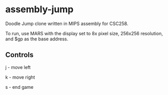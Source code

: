 # assembly-jump
Doodle Jump clone written in MIPS assembly for CSC258.

To run, use MARS with the display set to 8x pixel size, 256x256 resolution, and $gp as the base address.

## Controls

j - move left

k - move right

s - end game
